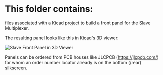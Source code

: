 # This folder contains:

files associated with a Kicad project to build a front panel for the Slave Multiplexer.

The resulting panel looks like this in Kicad's 3D viewer:

![Slave Front Panel in 3D Viewer](https://user-images.githubusercontent.com/3152962/223173907-32480531-3a2d-4f45-a6e2-57812c152b65.jpg)

Panels can be ordered from PCB houses like JLCPCB (https://jlcpcb.com/) for whom an order number locator already is on the bottom (/rear) silkscreen.

